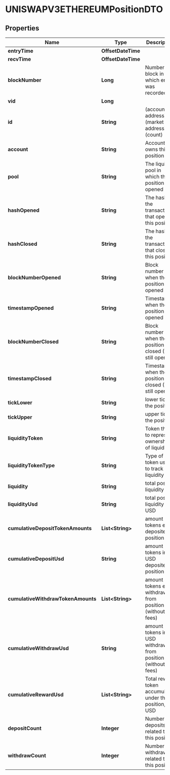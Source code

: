 

# UNISWAPV3ETHEREUMPositionDTO



## Properties

| Name | Type | Description | Notes |
|------------ | ------------- | ------------- | -------------|
|**entryTime** | **OffsetDateTime** |  |  [optional] |
|**recvTime** | **OffsetDateTime** |  |  [optional] |
|**blockNumber** | **Long** | Number of block in which entity was recorded. |  [optional] |
|**vid** | **Long** |  |  [optional] |
|**id** | **String** | (account address)-(market address)-(count) |  [optional] |
|**account** | **String** | Account that owns this position |  [optional] |
|**pool** | **String** | The liquidity pool in which this position was opened |  [optional] |
|**hashOpened** | **String** | The hash of the transaction that opened this position |  [optional] |
|**hashClosed** | **String** | The hash of the transaction that closed this position |  [optional] |
|**blockNumberOpened** | **String** | Block number of when the position was opened |  [optional] |
|**timestampOpened** | **String** | Timestamp when the position was opened |  [optional] |
|**blockNumberClosed** | **String** | Block number of when the position was closed (0 if still open) |  [optional] |
|**timestampClosed** | **String** | Timestamp when the position was closed (0 if still open) |  [optional] |
|**tickLower** | **String** | lower tick of the position |  [optional] |
|**tickUpper** | **String** | upper tick of the position |  [optional] |
|**liquidityToken** | **String** | Token that is to represent ownership of liquidity |  [optional] |
|**liquidityTokenType** | **String** | Type of token used to track liquidity |  [optional] |
|**liquidity** | **String** | total position liquidity |  [optional] |
|**liquidityUsd** | **String** | total position liquidity in USD |  [optional] |
|**cumulativeDepositTokenAmounts** | **List&lt;String&gt;** | amount of tokens ever deposited to position |  [optional] |
|**cumulativeDepositUsd** | **String** | amount of tokens in USD deposited to position |  [optional] |
|**cumulativeWithdrawTokenAmounts** | **List&lt;String&gt;** | amount of tokens ever withdrawn from position (without fees) |  [optional] |
|**cumulativeWithdrawUsd** | **String** | amount of tokens in USD withdrawn from position (without fees) |  [optional] |
|**cumulativeRewardUsd** | **List&lt;String&gt;** | Total reward token accumulated under this position, in USD |  [optional] |
|**depositCount** | **Integer** | Number of deposits related to this position |  [optional] |
|**withdrawCount** | **Integer** | Number of withdrawals related to this position |  [optional] |




